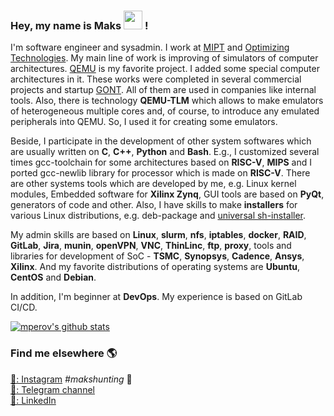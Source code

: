 ### Hey, my name is Maks <img src="https://media.giphy.com/media/hvRJCLFzcasrR4ia7z/giphy.gif" width="30px"> !

I'm software engineer and sysadmin. I work at [MIPT](https://mipt.ru/en/) and [Optimizing Technologies](http://www.optimitech.com/index.html). My main line of work is improving of simulators of computer architectures. [QEMU](https://www.qemu.org/) is my favorite project. I added some special computer architectures in it. These works were completed in several commercial projects and startup [GONT](https://github.com/gontchain/). All of them are used in companies like internal tools. Also, there is technology **QEMU-TLM** which allows to make emulators of heterogeneous multiple cores and, of course, to introduce any emulated peripherals into QEMU. So, I used it for creating some emulators.

Beside, I participate in the development of other system softwares which are usually written on **C**, **C++**, **Python** and **Bash**. E.g., I customized several times gcc-toolchain for some architectures based on **RISC-V**, **MIPS** and I ported gcc-newlib library for processor which is made on **RISC-V**. There are other systems tools which are developed by me, e.g. Linux kernel modules, Embedded software for **Xilinx Zynq**, GUI tools are based on **PyQt**, generators of code and other.  Also, I have skills to make **installers** for various Linux distributions, e.g. deb-package and [universal sh-installer](https://github.com/mperov/universalInstaller).

My admin skills are based on **Linux**, **slurm**, **nfs**, **iptables**, **docker**, **RAID**, **GitLab**, **Jira**, **munin**, **openVPN**, **VNC**, **ThinLinc**, **ftp**, **proxy**, tools and libraries for development of SoC - **TSMC**, **Synopsys**, **Cadence**, **Ansys**, **Xilinx**.
And my favorite distributions of operating systems are **Ubuntu**, **CentOS** and **Debian**.

In addition, I'm beginner at **DevOps**. My experience is based on GitLab CI/CD.

[![mperov's github stats](https://github-readme-stats.vercel.app/api?username=mperov&count_private=true&show_icons=true)](https://github.com/mperov)

### Find me elsewhere 🌎

[📸: Instagram](https://instagram.com/maksim.n.p)  _#makshunting_ :feet: <br>
[:gun:: Telegram channel](https://t.me/makshunting) <br>
[💼: LinkedIn](https://www.linkedin.com/in/mperov) <br>
